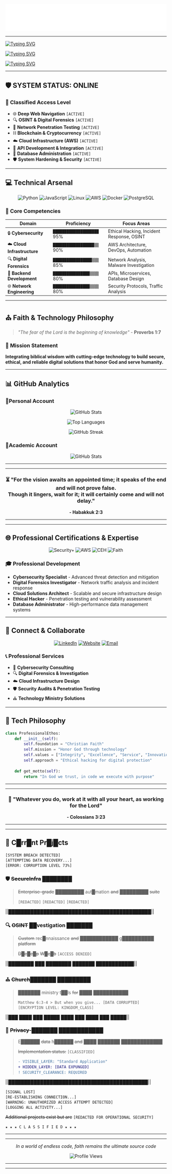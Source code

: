 ![gitartwork](art/gitartwork.svg)

---

[![Typing SVG](https://readme-typing-svg.herokuapp.com?font=Oswald&weight=666&size=33&pause=1000&color=56D364&vCenter=true&width=435&height=88&lines=Jose+A.+Jimenez+V.+(MNZZ);The+Game+Changer;Cybersecurity+Specialist;Faith-Driven+Developer)](https://git.io/typing-svg)

[![Typing SVG](https://readme-typing-svg.herokuapp.com?font=Oswald&weight=666&size=28&pause=1000&color=56D364&vCenter=true&width=435&lines=%E2%80%8E+%D7%90%D6%B5%D7%99%D7%9F+%D7%A1%D7%95%D6%B9%D7%A3+%D7%9B%D6%B6%D6%BC%D7%AA%D6%B6%D7%A8+%D7%94%D6%B8%D7%90%D6%B1%D7%9C%D6%B9%D7%94%D6%B4%D7%99%D7%9D;%22No+end+to+the+Crown+of+God%22;%E2%80%8E+%D7%90%D6%B5%D7%99%D7%9F+%D7%A1%D7%95%D6%B9%D7%A3+%D7%9B%D6%B6%D6%BC%D7%AA%D6%B6%D7%A8+%D7%94%D6%B8%D7%90%D6%B1%D7%9C%D6%B9%D7%94%D6%B4%D7%99%D7%9D)](https://git.io/typing-svg)

[![Typing SVG](https://readme-typing-svg.herokuapp.com?font=Oswald&weight=444&size=22&pause=1000&color=56D364&vCenter=true&width=435&lines=Follow+Me;S%C3%ADgueme;%E8%B7%9F%E6%88%91%E6%9D%A5;Follow+Me;%D0%9F%D0%BE%D0%B4%D0%BF%D0%B8%D1%81%D1%8B%D0%B2%D0%B0%D0%B9%D1%82%D0%B5%D1%81%D1%8C+%D0%BD%D0%B0+%D0%BC%D0%B5%D0%BD%D1%8F;folgen+Sie+mir;%D8%A7%D8%AA%D8%A8%D8%B9%D9%86%D9%8A;suis-moi;me+siga;seguimi;%E7%A7%81%E3%81%AB%E5%BE%93%E3%81%A3%E3%81%A6%E3%81%8F%E3%81%A0%E3%81%95%E3%81%84;sequere+me)](https://git.io/typing-svg)

---

## 🛡️ **SYSTEM STATUS: ONLINE**

### 🔐 **Classified Access Level**

- 🌐 **Deep Web Navigation** `[ACTIVE]`
- 🔍 **OSINT & Digital Forensics** `[ACTIVE]` 
- 🎯 **Network Penetration Testing** `[ACTIVE]`
- ⛓️ **Blockchain & Cryptocurrency** `[ACTIVE]`
- ☁️ **Cloud Infrastructure (AWS)** `[ACTIVE]`
- 🔌 **API Development & Integration** `[ACTIVE]`
- 💾 **Database Administration** `[ACTIVE]`
- 🛡️ **System Hardening & Security** `[ACTIVE]`

---

## 💻 **Technical Arsenal**

<div align="center">

![Python](https://img.shields.io/badge/Python-3776AB?style=for-the-badge&logo=python&logoColor=white)
![JavaScript](https://img.shields.io/badge/JavaScript-F7DF1E?style=for-the-badge&logo=javascript&logoColor=black)
![Linux](https://img.shields.io/badge/Linux-FCC624?style=for-the-badge&logo=linux&logoColor=black)
![AWS](https://img.shields.io/badge/AWS-232F3E?style=for-the-badge&logo=amazon-aws&logoColor=white)
![Docker](https://img.shields.io/badge/Docker-2496ED?style=for-the-badge&logo=docker&logoColor=white)
![PostgreSQL](https://img.shields.io/badge/PostgreSQL-316192?style=for-the-badge&logo=postgresql&logoColor=white)

</div>

### 🎯 **Core Competencies**

| **Domain** | **Proficiency** | **Focus Areas** |
|------------|-----------------|-----------------|
| 🔒 **Cybersecurity** | `████████████████████` 95% | Ethical Hacking, Incident Response, OSINT |
| ☁️ **Cloud Infrastructure** | `██████████████████▒▒` 90% | AWS Architecture, DevOps, Automation |
| 🔍 **Digital Forensics** | `█████████████████▒▒▒` 85% | Network Analysis, Malware Investigation |
| 💾 **Backend Development** | `████████████████▒▒▒▒` 80% | APIs, Microservices, Database Design |
| 🌐 **Network Engineering** | `████████████████▒▒▒▒` 80% | Security Protocols, Traffic Analysis |

---

## ⛪ **Faith & Technology Philosophy**

> *"The fear of the Lord is the beginning of knowledge"* - **Proverbs 1:7**

### 🌟 **Mission Statement**
**Integrating biblical wisdom with cutting-edge technology to build secure, ethical, and reliable digital solutions that honor God and serve humanity.**

---

## 📊 **GitHub Analytics**

### 📎**Personal Account**

<div align="center">

![GitHub Stats](https://github-readme-stats.vercel.app/api?username=TheWomanizer&show_icons=true&theme=dark&bg_color=0d1117&title_color=56d364&text_color=c9d1d9&icon_color=56d364&hide_border=true)

![Top Languages](https://github-readme-stats.vercel.app/api/top-langs/?username=TheWomanizer&layout=compact&theme=dark&bg_color=0d1117&title_color=56d364&text_color=c9d1d9&hide_border=true)

![GitHub Streak](https://github-readme-streak-stats.herokuapp.com/?user=TheWomanizer&theme=dark&background=0d1117&ring=56d364&fire=56d364&currStreakLabel=56d364&hide_border=true)

</div>

### 📎**Academic Account**

<div align="center">

![GitHub Stats](https://github-readme-stats.vercel.app/api?username=ll333ll&show_icons=true&theme=dark&bg_color=0d1117&title_color=56d364&text_color=c9d1d9&icon_color=56d364&hide_border=true)

</div>


---
---

<div align="center">

### ⏳ **"For the vision awaits an appointed time; it speaks of the end and will not prove false. <br> Though it lingers, wait for it; it will certainly come and will not delay."**  
**- Habakkuk 2:3**

</div>

---
---


## 🌐 **Professional Certifications & Expertise**

<div align="center">

![Security+](https://img.shields.io/badge/CompTIA-Security%2B-red?style=for-the-badge&logo=comptia&logoColor=white)
![AWS](https://img.shields.io/badge/AWS-Solutions%20Architect-orange?style=for-the-badge&logo=amazon-aws&logoColor=white)
![CEH](https://img.shields.io/badge/EC--Council-CEH-green?style=for-the-badge&logo=eccouncil&logoColor=white)
![Faith](https://img.shields.io/badge/Faith-Driven%20Tech-gold?style=for-the-badge&logo=cross&logoColor=white)

</div>

### 🎓 **Professional Development**
- **Cybersecurity Specialist** - Advanced threat detection and mitigation
- **Digital Forensics Investigator** - Network traffic analysis and incident response  
- **Cloud Solutions Architect** - Scalable and secure infrastructure design
- **Ethical Hacker** - Penetration testing and vulnerability assessment
- **Database Administrator** - High-performance data management systems

---

## 🤝 **Connect & Collaborate**

<div align="center">

[![LinkedIn](https://img.shields.io/badge/LinkedIn-0077B5?style=for-the-badge&logo=linkedin&logoColor=white)](https://www.linkedin.com/in/jose-jimenez-vasquez-a388571a2/)
[![Website](https://img.shields.io/badge/Portfolio-000000?style=for-the-badge&logo=About.me&logoColor=white)](https://www.eskhe.com)
[![Email](https://img.shields.io/badge/Email-D14836?style=for-the-badge&logo=gmail&logoColor=white)](mailto:mnzz333@proton.me)

</div>

### 📞 **Professional Services**
- 🔐 **Cybersecurity Consulting**
- 🔍 **Digital Forensics & Investigation**
- ☁️ **Cloud Infrastructure Design**
- 🛡️ **Security Audits & Penetration Testing**
- ⛪ **Technology Ministry Solutions**

---

## 💭 **Tech Philosophy**

```python
class ProfessionalEthos:
    def __init__(self):
        self.foundation = "Christian Faith"
        self.mission = "Honor God through technology"
        self.values = ["Integrity", "Excellence", "Service", "Innovation"]
        self.approach = "Ethical hacking for digital protection"
    
    def get_motto(self):
        return "In God we trust, in code we execute with purpose"
```

---
---

<div align="center">

### 🙏 **"Whatever you do, work at it with all your heart, as working for the Lord"**
**- Colossians 3:23**

</div>


---
---

## 🚀 **C█rr█nt Pr█j█cts**

```
[SYSTEM BREACH DETECTED] 
[ATTEMPTING DATA RECOVERY...]
[ERROR: CORRUPTION LEVEL 73%]
```

### 🛡️ **~~SecureInfra~~ ████████**
> ~~Enterprise-grade~~ █████████ aut█mation ~~and~~ █████████ ~~suite~~
> 
> `[REDACTED]` `[REDACTED]` `[REDACTED]`

||█████████████████████████████████████████████||

### 🔍 **~~OSINT~~ ██vestigation ███████** 
> ~~Custom~~ rec█nnaissance ~~and~~ ████████████ g██████████ ~~platform~~
> 
> ~~D~~█~~e~~█~~e~~█~~p~~ ~~W~~█~~e~~█~~b~~ `[ACCESS DENIED]`

||████████ ███ ████████ ███████ ████████████||

### ⛪ **~~Church~~███████ █████████**
> ███████ ministry t██ls ~~for~~ ████ ███████████
> 
> ```
> Matthew 6:3-4 > But when you give... [DATA CORRUPTED]
> [ENCRYPTION LEVEL: KINGDOM_CLASS]
> ```

||███ ████ ███ █████ ████ ███ ████ ███ █████||

### 🔐 **~~Privacy~~-███████ ████████████**
> E██████ ~~data~~ h██████ ~~and~~ ████ ███████ █████████████
> 
> ~~Implementation status:~~ `[CLASSIFIED]`
> 
> ```diff
> - VISIBLE_LAYER: "Standard Application"
> + HIDDEN_LAYER: [DATA EXPUNGED]
> ! SECURITY_CLEARANCE: REQUIRED
> ```

||████████████████████████████████████████████||


```
[SIGNAL LOST]
[RE-ESTABLISHING CONNECTION...]
[WARNING: UNAUTHORIZED ACCESS ATTEMPT DETECTED]
[LOGGING ALL ACTIVITY...]
```

~~Additional projects exist but are~~ `[REDACTED FOR OPERATIONAL SECURITY]`

```
★ ★ ★ C L A S S I F I E D ★ ★ ★
```



---
---


<div align="center">

*In a world of endless code, faith remains the ultimate source code*

![Profile Views](https://komarev.com/ghpvc/?username=TheWomanizer&color=56d364&style=flat-square)

</div>


---
---
